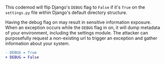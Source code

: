 This codemod will flip Django's `DEBUG` flag to `False` if it's `True` on the `settings.py` file within Django's default directory structure.

Having the debug flag on may result in sensitive information exposure. When an exception occurs while the `DEBUG` flag in on, it will dump metadata of your environment, including the settings module. The attacker can purposefully request a non-existing url to trigger an exception and gather information about your system.

```diff
- DEBUG = True
+ DEBUG = False
```
